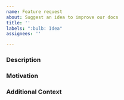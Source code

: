 ```yaml
---
name: Feature request
about: Suggest an idea to improve our docs
title: ''
labels: ":bulb: Idea"
assignees: ''

---
```


### Description

<!-- Tell us all about your idea -->

### Motivation

<!-- Why are you proposing this change? What problem would it be solving? -->

### Additional Context

<!-- Anything else that will help us understand your vision -->
